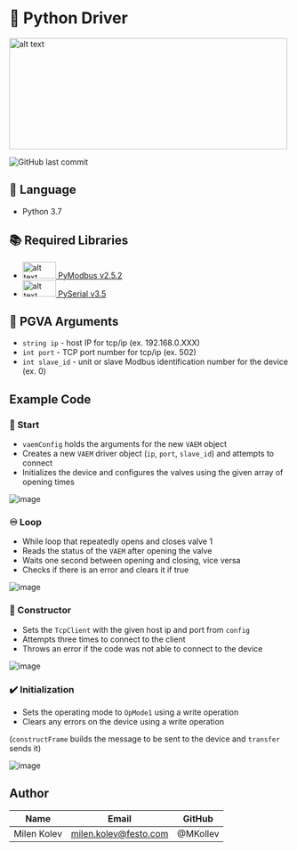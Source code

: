 # 🐍 Python Driver
<img src="https://www.python.org/static/community_logos/python-logo-master-v3-TM-flattened.png" alt="alt text" width="500" height="200">

![GitHub last commit](https://img.shields.io/github/last-commit/jhynes94/vaem)

## 💬 Language
* Python 3.7

## 📚 Required Libraries
* <img src="http://domoticx.com/wp-content/uploads/2017/09/modbus-logo-300x96.png" alt="alt text" width="60" height="30">[ PyModbus v2.5.2](http://riptideio.github.io/pymodbus/)
* <img src="https://pythonhosted.org/pyserial/_static/pyserial.png" alt="alt text" width="60" height="30">[ PySerial v3.5](https://pythonhosted.org/pyserial/)

## 📜 PGVA Arguments
* ```string ip``` - host IP for tcp/ip (ex. 192.168.0.XXX)
* ```int port``` - TCP port number for tcp/ip (ex. 502)
* ```int slave_id``` - unit or slave Modbus identification number for the device (ex. 0)

## Example Code
### 🚀 Start
* ```vaemConfig``` holds the arguments for the new ```VAEM``` object
* Creates a new ```VAEM``` driver object (```ip```, ```port```, ```slave_id```) and attempts to connect
* Initializes the device and configures the valves using the given array of opening times

 ![image](https://user-images.githubusercontent.com/71296226/135302227-2082d959-7de2-4e2c-a6f4-445fbf3f5735.png)

### ♾️ Loop
* While loop that repeatedly opens and closes valve 1
* Reads the status of the ```VAEM``` after opening the valve
* Waits one second between opening and closing, vice versa
* Checks if there is an error and clears it if true

![image](https://user-images.githubusercontent.com/71296226/135303149-dec628d6-3553-4b4d-8874-b1a7738d20ff.png)

### 🚧 Constructor
* Sets the ```TcpClient``` with the given host ip and port from ```config```
* Attempts three times to connect to the client
* Throws an error if the code was not able to connect to the device

![image](https://user-images.githubusercontent.com/71296226/135303620-42ddb615-ba3f-4cf3-ac42-1c1cdb01bf47.png)

### ✔️ Initialization
* Sets the operating mode to ```OpMode1``` using a write operation
* Clears any errors on the device using a write operation

(```constructFrame``` builds the message to be sent to the device and ```transfer``` sends it)

![image](https://user-images.githubusercontent.com/71296226/135303699-c066e66c-01a1-43dc-a231-89893b727951.png)

## Author
|Name          | Email                     | GitHub         |
| ------------ | ------------------------- | -------------- |
| Milen Kolev  | milen.kolev@festo.com     | @MKollev       |
